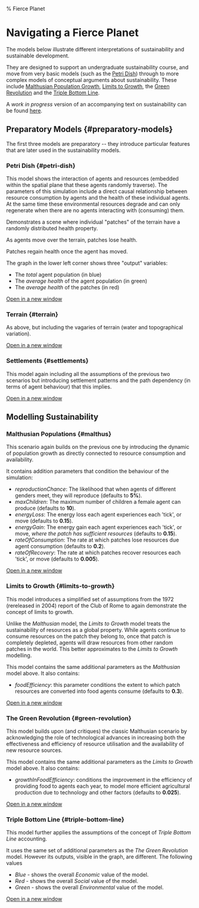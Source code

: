 % Fierce Planet


# Navigating a Fierce Planet

The models below illustrate different interpretations of sustainability and sustainable development. 

They are designed to support an undergraduate sustainability course, and move from very basic models (such as the [Petri Dish](#petri-dish)) through to more complex models of conceptual arguments about sustainability. These include [Malthusian Population Growth](#malthus), [Limits to Growth](#limits-to-growth), the [Green Revolution](#green-revolution) and the [Triple Bottom Line](#triple-bottom-line).

A *work in progress* version of an accompanying text on sustainability can be found [here](https://docs.google.com/document/u/1/d/1irry-14-HSvWnc_2WEZT8LOEiFfqOli_1bzcJLtrTho/pub#h.8c4ooz8q2g4s). 



## Preparatory Models {#preparatory-models}

The first three models are preparatory -- they introduce particular features that are later used in the sustainability models.



### Petri Dish {#petri-dish}


This model shows the interaction of agents and resources (embedded
within the spatial plane that these agents randomly traverse). The
parameters of this simulation include a direct causal relationship
between resource consumption by agents and the health of these
individual agents. At the same time these environmental resources
degrade and can only regenerate when there are no agents interacting
with (consuming) them.




Demonstrates a scene where individual "patches" of the terrain have a
randomly distributed health property.


As agents move over the terrain, patches lose health.




Patches regain health once the agent has moved.


The graph in the lower left corner shows three "output" variables:

 - The *total* agent population (in blue)
 - The *average health* of the agent population (in green)
 - The *average health* of the patches (in red)


[Open in a new window](projects/sustainability/1-petri-dish.html)






### Terrain {#terrain}



As above, but including the vagaries of terrain (water and
topographical variation).




[Open in a new window](projects/sustainability/2-terrain.html)






### Settlements {#settlements}



This model again including all the assumptions of the previous two
scenarios but introducing settlement patterns and the path dependency
(in terms of agent behaviour) that this implies.




[Open in a new window](projects/sustainability/3-settlements.html)




## Modelling Sustainability

### Malthusian Populations {#malthus}



This scenario again builds on the previous one by
introducing the dynamic of population growth as directly connected to
resource consumption and availability.

It contains addition parameters that condition the behaviour of the simulation:

 - *reproductionChance*: The likelihood that when agents of different genders meet, they will reproduce (defaults to **5%**).
 - *maxChildren*: The maximum number of children a female agent can produce (defaults to **10**).
 - *energyLoss*: The energy loss each agent experiences each 'tick', or move (defaults to **0.15**).
 - *energyGain*: The energy gain each agent experiences each 'tick', or move, *where the patch has sufficient resources* (defaults to **0.15**).
 - *rateOfConsumption*: The rate at which patches lose resources due agent consumption (defaults to **0.2**).
 - *rateOfRecovery*: The rate at which patches recover resources each 'tick', or move (defaults to **0.005**).


[Open in a new window](projects/sustainability/4-malthus.html)




### Limits to Growth {#limits-to-growth}



This model introduces a simplified set of
assumptions from the 1972 (rereleased in 2004) report of the Club of
Rome to again demonstrate the concept of limits to growth.

Unlike the *Malthusian* model, the *Limits to Growth* model treats the sustainability of resources as a global property. While agents continue to consume resources on the patch they belong to, once that patch is completely depleted, agents will draw resources from other random patches in the world. 
This better approximates to the *Limits to Growth* modelling.

This model contains the same additional parameters as the *Malthusian* model above. It also contains:

 - *foodEfficiency*: this parameter conditions the extent to which patch resources are converted into food agents consume (defaults to **0.3**).


[Open in a new window](projects/sustainability/5-limits-to-growth.html)





### The Green Revolution {#green-revolution}


This model builds upon (and critiques) the classic Malthusian
scenario by acknowledging the role of technological advances in
increasing both the effectiveness and efficiency of resource utilisation
and the availability of new resource sources.

This model contains the same additional parameters as the *Limits to Growth* model above. It also contains:

 - *growthInFoodEfficiency*: conditions the improvement in the efficiency of providing food to agents each year, to model more efficient agricultural production due to technology and other factors (defaults to **0.025**).



[Open in a new window](projects/sustainability/6-green-revolution.html)











### Triple Bottom Line {#triple-bottom-line}



This model further applies the assumptions of the concept of *Triple Bottom Line*
accounting.

It uses the same set of additional parameters as the *The Green Revolution* model. However its outputs, visible in the graph, are different. The following values 

 * *Blue* - shows the overall *Economic* value of the model.
 * *Red* - shows the overall *Social* value of the model.
 * *Green* - shows the overall *Environmental* value of the model.


[Open in a new window](projects/sustainability/7-triple-bottom-line.html)






<!-- ## The 4 pillars of sustainability and the social ecology model -->



<!-- *Description:* as above it includes the assumptions of these two related
approaches to sustainability. -->









<!-- ## Uneven Development -->



<!-- *Description:* finally introduces the dynamic of geographic/spatial
inequality in terms of growth (reflecting the insights of Harvey and
development studies more generally). -->

